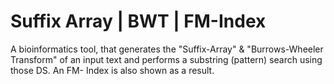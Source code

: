 # Suffix Array | BWT | FM-Index

A bioinformatics tool, that generates the "Suffix-Array" &amp; "Burrows-Wheeler Transform" of an input text and performs a substring (pattern) search using those DS. An FM- Index is also shown as a result.
